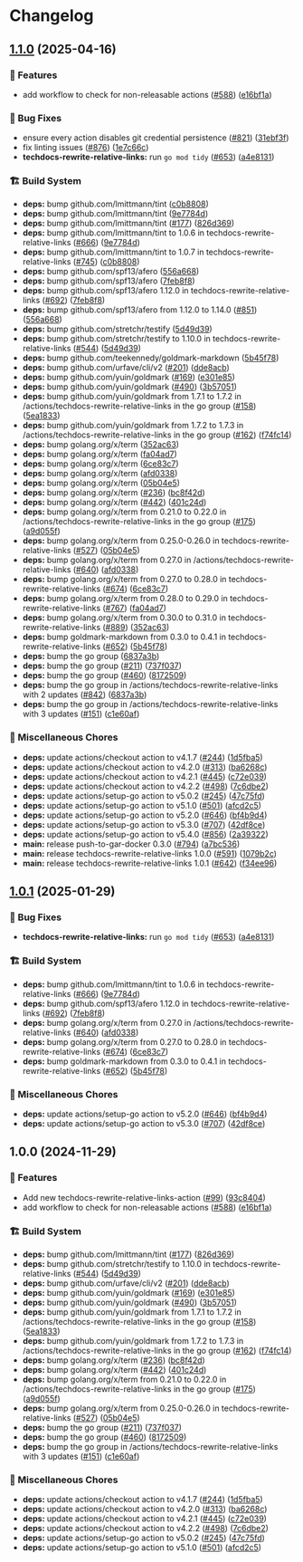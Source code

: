 # Changelog

## [1.1.0](https://github.com/fcjack/shared-workflows/compare/techdocs-rewrite-relative-links-v1.0.1...techdocs-rewrite-relative-links-v1.1.0) (2025-04-16)


### 🎉 Features

* add workflow to check for non-releasable actions ([#588](https://github.com/fcjack/shared-workflows/issues/588)) ([e16bf1a](https://github.com/fcjack/shared-workflows/commit/e16bf1ac180d7b6c9c13a6e556b24e0f7dc0d57c))


### 🐛 Bug Fixes

* ensure every action disables git credential persistence ([#821](https://github.com/fcjack/shared-workflows/issues/821)) ([31ebf3f](https://github.com/fcjack/shared-workflows/commit/31ebf3f8e5d0f8709e6ec4ef73b39dd2bd08f959))
* fix linting issues ([#876](https://github.com/fcjack/shared-workflows/issues/876)) ([1e7c66c](https://github.com/fcjack/shared-workflows/commit/1e7c66cde9d0949c49fb319bc3cea5c2aa7cfb45))
* **techdocs-rewrite-relative-links:** run `go mod tidy` ([#653](https://github.com/fcjack/shared-workflows/issues/653)) ([a4e8131](https://github.com/fcjack/shared-workflows/commit/a4e8131f2eb342771e1c5564fd934444767c04b0))


### 🏗️ Build System

* **deps:** bump github.com/lmittmann/tint ([c0b8808](https://github.com/fcjack/shared-workflows/commit/c0b8808645927e0cac30b99b8d158883c0bac9e1))
* **deps:** bump github.com/lmittmann/tint ([9e7784d](https://github.com/fcjack/shared-workflows/commit/9e7784dfb059f9d0fad48bb206e3431410611386))
* **deps:** bump github.com/lmittmann/tint ([#177](https://github.com/fcjack/shared-workflows/issues/177)) ([826d369](https://github.com/fcjack/shared-workflows/commit/826d3691f064335999aef6ef23ffc6538e147376))
* **deps:** bump github.com/lmittmann/tint to 1.0.6 in techdocs-rewrite-relative-links ([#666](https://github.com/fcjack/shared-workflows/issues/666)) ([9e7784d](https://github.com/fcjack/shared-workflows/commit/9e7784dfb059f9d0fad48bb206e3431410611386))
* **deps:** bump github.com/lmittmann/tint to 1.0.7 in techdocs-rewrite-relative-links ([#745](https://github.com/fcjack/shared-workflows/issues/745)) ([c0b8808](https://github.com/fcjack/shared-workflows/commit/c0b8808645927e0cac30b99b8d158883c0bac9e1))
* **deps:** bump github.com/spf13/afero ([556a668](https://github.com/fcjack/shared-workflows/commit/556a6680c0417f5cdf8c29037d09c2984d2fc4ca))
* **deps:** bump github.com/spf13/afero ([7feb8f8](https://github.com/fcjack/shared-workflows/commit/7feb8f8d1f37971a6beaa099429a5ed515978124))
* **deps:** bump github.com/spf13/afero 1.12.0 in techdocs-rewrite-relative-links ([#692](https://github.com/fcjack/shared-workflows/issues/692)) ([7feb8f8](https://github.com/fcjack/shared-workflows/commit/7feb8f8d1f37971a6beaa099429a5ed515978124))
* **deps:** bump github.com/spf13/afero from 1.12.0 to 1.14.0 ([#851](https://github.com/fcjack/shared-workflows/issues/851)) ([556a668](https://github.com/fcjack/shared-workflows/commit/556a6680c0417f5cdf8c29037d09c2984d2fc4ca))
* **deps:** bump github.com/stretchr/testify ([5d49d39](https://github.com/fcjack/shared-workflows/commit/5d49d39babf8ae91ba280ccef533c31e1946c699))
* **deps:** bump github.com/stretchr/testify to 1.10.0 in techdocs-rewrite-relative-links ([#544](https://github.com/fcjack/shared-workflows/issues/544)) ([5d49d39](https://github.com/fcjack/shared-workflows/commit/5d49d39babf8ae91ba280ccef533c31e1946c699))
* **deps:** bump github.com/teekennedy/goldmark-markdown ([5b45f78](https://github.com/fcjack/shared-workflows/commit/5b45f78444eda7dd8b4e08d99bc91e55aa3cb007))
* **deps:** bump github.com/urfave/cli/v2 ([#201](https://github.com/fcjack/shared-workflows/issues/201)) ([dde8acb](https://github.com/fcjack/shared-workflows/commit/dde8acb54da60098e920bd9442c7e139667a3a28))
* **deps:** bump github.com/yuin/goldmark ([#169](https://github.com/fcjack/shared-workflows/issues/169)) ([e301e85](https://github.com/fcjack/shared-workflows/commit/e301e85d119a27052ec81ee08e7534ebd5399419))
* **deps:** bump github.com/yuin/goldmark ([#490](https://github.com/fcjack/shared-workflows/issues/490)) ([3b57051](https://github.com/fcjack/shared-workflows/commit/3b5705198b2065f0f3770d1dc0897100dd542279))
* **deps:** bump github.com/yuin/goldmark from 1.7.1 to 1.7.2 in /actions/techdocs-rewrite-relative-links in the go group ([#158](https://github.com/fcjack/shared-workflows/issues/158)) ([5ea1833](https://github.com/fcjack/shared-workflows/commit/5ea18334f9d4802d225a8f166b32420ce718c312))
* **deps:** bump github.com/yuin/goldmark from 1.7.2 to 1.7.3 in /actions/techdocs-rewrite-relative-links in the go group ([#162](https://github.com/fcjack/shared-workflows/issues/162)) ([f74fc14](https://github.com/fcjack/shared-workflows/commit/f74fc14c6814279a125394bd334e8b9136eef32a))
* **deps:** bump golang.org/x/term ([352ac63](https://github.com/fcjack/shared-workflows/commit/352ac63337021910bff758a3aba210db5d3e31aa))
* **deps:** bump golang.org/x/term ([fa04ad7](https://github.com/fcjack/shared-workflows/commit/fa04ad7b8f4a44f7b541aaaf40d38f197bea6a64))
* **deps:** bump golang.org/x/term ([6ce83c7](https://github.com/fcjack/shared-workflows/commit/6ce83c79478658ca7e65a1c6be3d4ab4d003483e))
* **deps:** bump golang.org/x/term ([afd0338](https://github.com/fcjack/shared-workflows/commit/afd0338e2d7a8786b0365156450f3e02d5bf8af8))
* **deps:** bump golang.org/x/term ([05b04e5](https://github.com/fcjack/shared-workflows/commit/05b04e5c7e0e2d34f7e28a3ee29e2a9f65f1e2a6))
* **deps:** bump golang.org/x/term ([#236](https://github.com/fcjack/shared-workflows/issues/236)) ([bc8f42d](https://github.com/fcjack/shared-workflows/commit/bc8f42d48bc613f37cd79dcf404c38bb10478b66))
* **deps:** bump golang.org/x/term ([#442](https://github.com/fcjack/shared-workflows/issues/442)) ([401c24d](https://github.com/fcjack/shared-workflows/commit/401c24d573c64ce526c64ca16a545be291e5bf1e))
* **deps:** bump golang.org/x/term from 0.21.0 to 0.22.0 in /actions/techdocs-rewrite-relative-links in the go group ([#175](https://github.com/fcjack/shared-workflows/issues/175)) ([a9d055f](https://github.com/fcjack/shared-workflows/commit/a9d055f624a21325a10cea41709364d59d48741c))
* **deps:** bump golang.org/x/term from 0.25.0-0.26.0 in techdocs-rewrite-relative-links ([#527](https://github.com/fcjack/shared-workflows/issues/527)) ([05b04e5](https://github.com/fcjack/shared-workflows/commit/05b04e5c7e0e2d34f7e28a3ee29e2a9f65f1e2a6))
* **deps:** bump golang.org/x/term from 0.27.0 in /actions/techdocs-rewrite-relative-links ([#640](https://github.com/fcjack/shared-workflows/issues/640)) ([afd0338](https://github.com/fcjack/shared-workflows/commit/afd0338e2d7a8786b0365156450f3e02d5bf8af8))
* **deps:** bump golang.org/x/term from 0.27.0 to 0.28.0 in techdocs-rewrite-relative-links ([#674](https://github.com/fcjack/shared-workflows/issues/674)) ([6ce83c7](https://github.com/fcjack/shared-workflows/commit/6ce83c79478658ca7e65a1c6be3d4ab4d003483e))
* **deps:** bump golang.org/x/term from 0.28.0 to 0.29.0 in techdocs-rewrite-relative-links ([#767](https://github.com/fcjack/shared-workflows/issues/767)) ([fa04ad7](https://github.com/fcjack/shared-workflows/commit/fa04ad7b8f4a44f7b541aaaf40d38f197bea6a64))
* **deps:** bump golang.org/x/term from 0.30.0 to 0.31.0 in techdocs-rewrite-relative-links ([#889](https://github.com/fcjack/shared-workflows/issues/889)) ([352ac63](https://github.com/fcjack/shared-workflows/commit/352ac63337021910bff758a3aba210db5d3e31aa))
* **deps:** bump goldmark-markdown from 0.3.0 to 0.4.1 in techdocs-rewrite-relative-links ([#652](https://github.com/fcjack/shared-workflows/issues/652)) ([5b45f78](https://github.com/fcjack/shared-workflows/commit/5b45f78444eda7dd8b4e08d99bc91e55aa3cb007))
* **deps:** bump the go group ([6837a3b](https://github.com/fcjack/shared-workflows/commit/6837a3bd4a49e1fa5e4da9b061fd5e94087bcdac))
* **deps:** bump the go group ([#211](https://github.com/fcjack/shared-workflows/issues/211)) ([737f037](https://github.com/fcjack/shared-workflows/commit/737f0378710fde818882a9a5f913fdc6f9c74bd7))
* **deps:** bump the go group ([#460](https://github.com/fcjack/shared-workflows/issues/460)) ([8172509](https://github.com/fcjack/shared-workflows/commit/8172509ced8cde8cdbc8c8430811b0aafa5a3478))
* **deps:** bump the go group in /actions/techdocs-rewrite-relative-links with 2 updates ([#842](https://github.com/fcjack/shared-workflows/issues/842)) ([6837a3b](https://github.com/fcjack/shared-workflows/commit/6837a3bd4a49e1fa5e4da9b061fd5e94087bcdac))
* **deps:** bump the go group in /actions/techdocs-rewrite-relative-links with 3 updates ([#151](https://github.com/fcjack/shared-workflows/issues/151)) ([c1e60af](https://github.com/fcjack/shared-workflows/commit/c1e60af3dc9e1d3262a753f33e3763379660e118))


### 🔧 Miscellaneous Chores

* **deps:** update actions/checkout action to v4.1.7 ([#244](https://github.com/fcjack/shared-workflows/issues/244)) ([1d5fba5](https://github.com/fcjack/shared-workflows/commit/1d5fba52e7cb2780dfd1af758e1d84e35ce6e8f7))
* **deps:** update actions/checkout action to v4.2.0 ([#313](https://github.com/fcjack/shared-workflows/issues/313)) ([ba6268c](https://github.com/fcjack/shared-workflows/commit/ba6268c6beef0ab5b461f45eef4cfe1b4e6d6013))
* **deps:** update actions/checkout action to v4.2.1 ([#445](https://github.com/fcjack/shared-workflows/issues/445)) ([c72e039](https://github.com/fcjack/shared-workflows/commit/c72e039d656ea7db5cbcfd98dffd0f8554e1f029))
* **deps:** update actions/checkout action to v4.2.2 ([#498](https://github.com/fcjack/shared-workflows/issues/498)) ([7c6dbe2](https://github.com/fcjack/shared-workflows/commit/7c6dbe23c5fd8f3ab5863fb0e3f9d95de621b746))
* **deps:** update actions/setup-go action to v5.0.2 ([#245](https://github.com/fcjack/shared-workflows/issues/245)) ([47c75fd](https://github.com/fcjack/shared-workflows/commit/47c75fd2f3c1bb6d1a1b7e21c3dabbb24081f56d))
* **deps:** update actions/setup-go action to v5.1.0 ([#501](https://github.com/fcjack/shared-workflows/issues/501)) ([afcd2c5](https://github.com/fcjack/shared-workflows/commit/afcd2c517a07f844b271fa82982f96ed436216d2))
* **deps:** update actions/setup-go action to v5.2.0 ([#646](https://github.com/fcjack/shared-workflows/issues/646)) ([bf4b9d4](https://github.com/fcjack/shared-workflows/commit/bf4b9d4275d219cda56ae308981df427575b880e))
* **deps:** update actions/setup-go action to v5.3.0 ([#707](https://github.com/fcjack/shared-workflows/issues/707)) ([42df8ce](https://github.com/fcjack/shared-workflows/commit/42df8cefcbb9c0a25cf060c7566c96eab5d5de69))
* **deps:** update actions/setup-go action to v5.4.0 ([#856](https://github.com/fcjack/shared-workflows/issues/856)) ([2a39322](https://github.com/fcjack/shared-workflows/commit/2a39322a1f089f759684c4a4fa1a8219a77d6494))
* **main:** release push-to-gar-docker 0.3.0 ([#794](https://github.com/fcjack/shared-workflows/issues/794)) ([a7bc536](https://github.com/fcjack/shared-workflows/commit/a7bc5367c4a91c389526d58839d8f6224dba4dcc))
* **main:** release techdocs-rewrite-relative-links 1.0.0 ([#591](https://github.com/fcjack/shared-workflows/issues/591)) ([1079b2c](https://github.com/fcjack/shared-workflows/commit/1079b2cbf719b701374dba859c28f26a76452564))
* **main:** release techdocs-rewrite-relative-links 1.0.1 ([#642](https://github.com/fcjack/shared-workflows/issues/642)) ([f34ee96](https://github.com/fcjack/shared-workflows/commit/f34ee960017a9e9da53c308a99351b8ddcdd9c78))

## [1.0.1](https://github.com/grafana/shared-workflows/compare/techdocs-rewrite-relative-links-v1.0.0...techdocs-rewrite-relative-links-v1.0.1) (2025-01-29)


### 🐛 Bug Fixes

* **techdocs-rewrite-relative-links:** run `go mod tidy` ([#653](https://github.com/grafana/shared-workflows/issues/653)) ([a4e8131](https://github.com/grafana/shared-workflows/commit/a4e8131f2eb342771e1c5564fd934444767c04b0))


### 🏗️ Build System

* **deps:** bump github.com/lmittmann/tint to 1.0.6 in techdocs-rewrite-relative-links ([#666](https://github.com/grafana/shared-workflows/issues/666)) ([9e7784d](https://github.com/grafana/shared-workflows/commit/9e7784dfb059f9d0fad48bb206e3431410611386))
* **deps:** bump github.com/spf13/afero 1.12.0 in techdocs-rewrite-relative-links ([#692](https://github.com/grafana/shared-workflows/issues/692)) ([7feb8f8](https://github.com/grafana/shared-workflows/commit/7feb8f8d1f37971a6beaa099429a5ed515978124))
* **deps:** bump golang.org/x/term from 0.27.0 in /actions/techdocs-rewrite-relative-links ([#640](https://github.com/grafana/shared-workflows/issues/640)) ([afd0338](https://github.com/grafana/shared-workflows/commit/afd0338e2d7a8786b0365156450f3e02d5bf8af8))
* **deps:** bump golang.org/x/term from 0.27.0 to 0.28.0 in techdocs-rewrite-relative-links ([#674](https://github.com/grafana/shared-workflows/issues/674)) ([6ce83c7](https://github.com/grafana/shared-workflows/commit/6ce83c79478658ca7e65a1c6be3d4ab4d003483e))
* **deps:** bump goldmark-markdown from 0.3.0 to 0.4.1 in techdocs-rewrite-relative-links ([#652](https://github.com/grafana/shared-workflows/issues/652)) ([5b45f78](https://github.com/grafana/shared-workflows/commit/5b45f78444eda7dd8b4e08d99bc91e55aa3cb007))


### 🔧 Miscellaneous Chores

* **deps:** update actions/setup-go action to v5.2.0 ([#646](https://github.com/grafana/shared-workflows/issues/646)) ([bf4b9d4](https://github.com/grafana/shared-workflows/commit/bf4b9d4275d219cda56ae308981df427575b880e))
* **deps:** update actions/setup-go action to v5.3.0 ([#707](https://github.com/grafana/shared-workflows/issues/707)) ([42df8ce](https://github.com/grafana/shared-workflows/commit/42df8cefcbb9c0a25cf060c7566c96eab5d5de69))

## 1.0.0 (2024-11-29)


### 🎉 Features

* Add new techdocs-rewrite-relative-links-action ([#99](https://github.com/grafana/shared-workflows/issues/99)) ([93c8404](https://github.com/grafana/shared-workflows/commit/93c84040a318ceb535ed130b9b75c76eb68b0a06))
* add workflow to check for non-releasable actions ([#588](https://github.com/grafana/shared-workflows/issues/588)) ([e16bf1a](https://github.com/grafana/shared-workflows/commit/e16bf1ac180d7b6c9c13a6e556b24e0f7dc0d57c))


### 🏗️ Build System

* **deps:** bump github.com/lmittmann/tint ([#177](https://github.com/grafana/shared-workflows/issues/177)) ([826d369](https://github.com/grafana/shared-workflows/commit/826d3691f064335999aef6ef23ffc6538e147376))
* **deps:** bump github.com/stretchr/testify to 1.10.0 in techdocs-rewrite-relative-links ([#544](https://github.com/grafana/shared-workflows/issues/544)) ([5d49d39](https://github.com/grafana/shared-workflows/commit/5d49d39babf8ae91ba280ccef533c31e1946c699))
* **deps:** bump github.com/urfave/cli/v2 ([#201](https://github.com/grafana/shared-workflows/issues/201)) ([dde8acb](https://github.com/grafana/shared-workflows/commit/dde8acb54da60098e920bd9442c7e139667a3a28))
* **deps:** bump github.com/yuin/goldmark ([#169](https://github.com/grafana/shared-workflows/issues/169)) ([e301e85](https://github.com/grafana/shared-workflows/commit/e301e85d119a27052ec81ee08e7534ebd5399419))
* **deps:** bump github.com/yuin/goldmark ([#490](https://github.com/grafana/shared-workflows/issues/490)) ([3b57051](https://github.com/grafana/shared-workflows/commit/3b5705198b2065f0f3770d1dc0897100dd542279))
* **deps:** bump github.com/yuin/goldmark from 1.7.1 to 1.7.2 in /actions/techdocs-rewrite-relative-links in the go group ([#158](https://github.com/grafana/shared-workflows/issues/158)) ([5ea1833](https://github.com/grafana/shared-workflows/commit/5ea18334f9d4802d225a8f166b32420ce718c312))
* **deps:** bump github.com/yuin/goldmark from 1.7.2 to 1.7.3 in /actions/techdocs-rewrite-relative-links in the go group ([#162](https://github.com/grafana/shared-workflows/issues/162)) ([f74fc14](https://github.com/grafana/shared-workflows/commit/f74fc14c6814279a125394bd334e8b9136eef32a))
* **deps:** bump golang.org/x/term ([#236](https://github.com/grafana/shared-workflows/issues/236)) ([bc8f42d](https://github.com/grafana/shared-workflows/commit/bc8f42d48bc613f37cd79dcf404c38bb10478b66))
* **deps:** bump golang.org/x/term ([#442](https://github.com/grafana/shared-workflows/issues/442)) ([401c24d](https://github.com/grafana/shared-workflows/commit/401c24d573c64ce526c64ca16a545be291e5bf1e))
* **deps:** bump golang.org/x/term from 0.21.0 to 0.22.0 in /actions/techdocs-rewrite-relative-links in the go group ([#175](https://github.com/grafana/shared-workflows/issues/175)) ([a9d055f](https://github.com/grafana/shared-workflows/commit/a9d055f624a21325a10cea41709364d59d48741c))
* **deps:** bump golang.org/x/term from 0.25.0-0.26.0 in techdocs-rewrite-relative-links ([#527](https://github.com/grafana/shared-workflows/issues/527)) ([05b04e5](https://github.com/grafana/shared-workflows/commit/05b04e5c7e0e2d34f7e28a3ee29e2a9f65f1e2a6))
* **deps:** bump the go group ([#211](https://github.com/grafana/shared-workflows/issues/211)) ([737f037](https://github.com/grafana/shared-workflows/commit/737f0378710fde818882a9a5f913fdc6f9c74bd7))
* **deps:** bump the go group ([#460](https://github.com/grafana/shared-workflows/issues/460)) ([8172509](https://github.com/grafana/shared-workflows/commit/8172509ced8cde8cdbc8c8430811b0aafa5a3478))
* **deps:** bump the go group in /actions/techdocs-rewrite-relative-links with 3 updates ([#151](https://github.com/grafana/shared-workflows/issues/151)) ([c1e60af](https://github.com/grafana/shared-workflows/commit/c1e60af3dc9e1d3262a753f33e3763379660e118))


### 🔧 Miscellaneous Chores

* **deps:** update actions/checkout action to v4.1.7 ([#244](https://github.com/grafana/shared-workflows/issues/244)) ([1d5fba5](https://github.com/grafana/shared-workflows/commit/1d5fba52e7cb2780dfd1af758e1d84e35ce6e8f7))
* **deps:** update actions/checkout action to v4.2.0 ([#313](https://github.com/grafana/shared-workflows/issues/313)) ([ba6268c](https://github.com/grafana/shared-workflows/commit/ba6268c6beef0ab5b461f45eef4cfe1b4e6d6013))
* **deps:** update actions/checkout action to v4.2.1 ([#445](https://github.com/grafana/shared-workflows/issues/445)) ([c72e039](https://github.com/grafana/shared-workflows/commit/c72e039d656ea7db5cbcfd98dffd0f8554e1f029))
* **deps:** update actions/checkout action to v4.2.2 ([#498](https://github.com/grafana/shared-workflows/issues/498)) ([7c6dbe2](https://github.com/grafana/shared-workflows/commit/7c6dbe23c5fd8f3ab5863fb0e3f9d95de621b746))
* **deps:** update actions/setup-go action to v5.0.2 ([#245](https://github.com/grafana/shared-workflows/issues/245)) ([47c75fd](https://github.com/grafana/shared-workflows/commit/47c75fd2f3c1bb6d1a1b7e21c3dabbb24081f56d))
* **deps:** update actions/setup-go action to v5.1.0 ([#501](https://github.com/grafana/shared-workflows/issues/501)) ([afcd2c5](https://github.com/grafana/shared-workflows/commit/afcd2c517a07f844b271fa82982f96ed436216d2))
